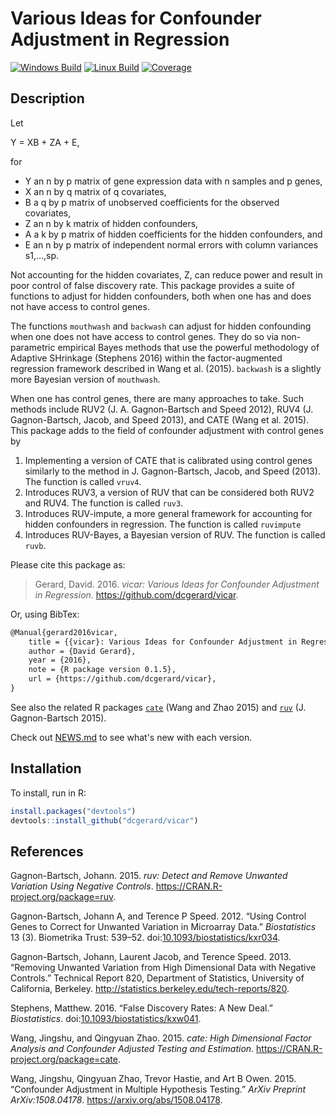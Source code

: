 
<!-- README.md is generated from README.Rmd. Please edit that file -->
Various Ideas for Confounder Adjustment in Regression
=====================================================

[![Windows Build](https://ci.appveyor.com/api/projects/status/github/dcgerard/vicar?branch=master&svg=true)](https://ci.appveyor.com/project/dcgerard/vicar) [![Linux Build](https://travis-ci.org/dcgerard/vicar.svg?branch=master)](https://travis-ci.org/dcgerard/vicar) <!-- [![Coverage Status](https://coveralls.io/repos/github/dcgerard/vicar/badge.svg?branch=master)](https://coveralls.io/github/dcgerard/vicar?branch=master) --> [![Coverage](https://img.shields.io/codecov/c/github/dcgerard/vicar/master.svg)](https://codecov.io/github/dcgerard/vicar?branch=master)

Description
-----------

Let

Y = XB + ZA + E,

for

-   Y an n by p matrix of gene expression data with n samples and p genes,
-   X an n by q matrix of q covariates,
-   B a q by p matrix of unobserved coefficients for the observed covariates,
-   Z an n by k matrix of hidden confounders,
-   A a k by p matrix of hidden coefficients for the hidden confounders, and
-   E an n by p matrix of independent normal errors with column variances s1,...,sp.

Not accounting for the hidden covariates, Z, can reduce power and result in poor control of false discovery rate. This package provides a suite of functions to adjust for hidden confounders, both when one has and does not have access to control genes.

The functions `mouthwash` and `backwash` can adjust for hidden confounding when one does not have access to control genes. They do so via non-parametric empirical Bayes methods that use the powerful methodology of Adaptive SHrinkage (Stephens 2016) within the factor-augmented regression framework described in Wang et al. (2015). `backwash` is a slightly more Bayesian version of `mouthwash`.

When one has control genes, there are many approaches to take. Such methods include RUV2 (J. A. Gagnon-Bartsch and Speed 2012), RUV4 (J. Gagnon-Bartsch, Jacob, and Speed 2013), and CATE (Wang et al. 2015). This package adds to the field of confounder adjustment with control genes by

1.  Implementing a version of CATE that is calibrated using control genes similarly to the method in J. Gagnon-Bartsch, Jacob, and Speed (2013). The function is called `vruv4`.
2.  Introduces RUV3, a version of RUV that can be considered both RUV2 and RUV4. The function is called `ruv3`.
3.  Introduces RUV-impute, a more general framework for accounting for hidden confounders in regression. The function is called `ruvimpute`
4.  Introduces RUV-Bayes, a Bayesian version of RUV. The function is called `ruvb`.

Please cite this package as:

> Gerard, David. 2016. *vicar: Various Ideas for Confounder Adjustment in Regression*. <https://github.com/dcgerard/vicar>.

Or, using BibTex:

``` tex
@Manual{gerard2016vicar,
    title = {{vicar}: Various Ideas for Confounder Adjustment in Regression},
    author = {David Gerard},
    year = {2016},
    note = {R package version 0.1.5},
    url = {https://github.com/dcgerard/vicar},
}
```

See also the related R packages [`cate`](https://cran.r-project.org/web/packages/cate/index.html) (Wang and Zhao 2015) and [`ruv`](https://cran.r-project.org/web/packages/ruv/index.html) (J. Gagnon-Bartsch 2015).

Check out [NEWS.md](NEWS.md) to see what's new with each version.

Installation
------------

To install, run in R:

``` r
install.packages("devtools")
devtools::install_github("dcgerard/vicar")
```

References
----------

Gagnon-Bartsch, Johann. 2015. *ruv: Detect and Remove Unwanted Variation Using Negative Controls*. <https://CRAN.R-project.org/package=ruv>.

Gagnon-Bartsch, Johann A, and Terence P Speed. 2012. “Using Control Genes to Correct for Unwanted Variation in Microarray Data.” *Biostatistics* 13 (3). Biometrika Trust: 539–52. doi:[10.1093/biostatistics/kxr034](https://doi.org/10.1093/biostatistics/kxr034).

Gagnon-Bartsch, Johann, Laurent Jacob, and Terence Speed. 2013. “Removing Unwanted Variation from High Dimensional Data with Negative Controls.” Technical Report 820, Department of Statistics, University of California, Berkeley. <http://statistics.berkeley.edu/tech-reports/820>.

Stephens, Matthew. 2016. “False Discovery Rates: A New Deal.” *Biostatistics*. doi:[10.1093/biostatistics/kxw041](https://doi.org/10.1093/biostatistics/kxw041).

Wang, Jingshu, and Qingyuan Zhao. 2015. *cate: High Dimensional Factor Analysis and Confounder Adjusted Testing and Estimation*. <https://CRAN.R-project.org/package=cate>.

Wang, Jingshu, Qingyuan Zhao, Trevor Hastie, and Art B Owen. 2015. “Confounder Adjustment in Multiple Hypothesis Testing.” *ArXiv Preprint ArXiv:1508.04178*. <https://arxiv.org/abs/1508.04178>.
